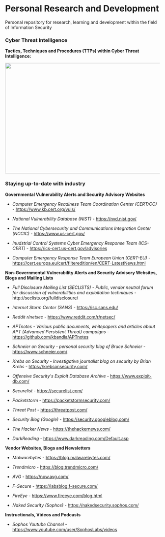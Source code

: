 # Personal Research and Development
Personal repository for research, learning and development within the field of Information Security

### Cyber Threat Intelligence
**Tactics, Techniques and Procedures (TTPs) within Cyber Threat Intelligence:**

<p align="center">
<img src="https://image.slidesharecdn.com/defcon30-170801154000/95/ms-just-gave-the-blue-team-tactical-nukes-and-how-red-teams-need-to-adapt-defcon-25-6-638.jpg?cb=1501605155" width="638" height="359"></img>
</p>

### Staying up-to-date with industry


**Governmental Vulnerability Alerts and Security Advisory Websites**

* *Computer Emergency Readiness Team Coordination Center (CERT/CC)* - https://www.kb.cert.org/vuls/

* *National Vulnerability Database (NIST)* - https://nvd.nist.gov/

* *The National Cybersecurity and Communications Integration Center (NCCIC)* - https://www.us-cert.gov/

* *Inudstrial Control Systems Cyber Emergency Response Team (ICS-CERT)* - https://ics-cert.us-cert.gov/advisories

* *Computer Emergency Response Team European Union (CERT-EU)* - https://cert.europa.eu/cert/filteredition/en/CERT-LatestNews.html

**Non-Governmental Vulnerability Alerts and Security Advisory Websites, Blogs and Mailing Lists**

* *Full Disclosure Mailing List (SECLISTS) - Public, vendor neutral forum for discussion of vulnerabilities and exploitation techniques* - http://seclists.org/fulldisclosure/

* *Internet Storm Center (SANS)* - https://isc.sans.edu/

* *Reddit r/netsec* - https://www.reddit.com/r/netsec/

* *APTnotes - Various public documents, whitepapers and articles about APT (Advanced Persistent Threat) campaigns* -https://github.com/kbandla/APTnotes

* *Schneier on Security - personal security blog of Bruce Schneier* - https://www.schneier.com/

* *Krebs on Security - Investigative journalist blog on security by Brian Krebs* - https://krebsonsecurity.com/

* *Offensive Security's Exploit Database Archive* - https://www.exploit-db.com/

* *Securelist* - https://securelist.com/

* *Packetstorm* - https://packetstormsecurity.com/

* *Threat Post* - https://threatpost.com/

* *Security Blog (Google)* - https://security.googleblog.com/

* *The Hacker News* - https://thehackernews.com/

* *DarkReading* - https://www.darkreading.com/Default.asp


**Vendor Websites, Blogs and Newsletters**

* *Malwarebytes* - https://blog.malwarebytes.com/

* *Trendmicro* - https://blog.trendmicro.com/

* *AVG* - https://now.avg.com/

* *F-Secure* - https://labsblog.f-secure.com/

* *FireEye* - https://www.fireeye.com/blog.html

* *Naked Security (Sophos)* - https://nakedsecurity.sophos.com/

**Instructionals, Videos and Podcasts**

* *Sophos Youtube Channel* - https://www.youtube.com/user/SophosLabs/videos

